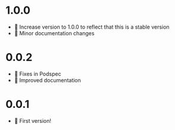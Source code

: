 # 1.0.0

- :rocket: Increase version to 1.0.0 to reflect that this is a stable version
- :memo: Minor documentation changes

# 0.0.2

- :bug: Fixes in Podspec
- :memo: Improved documentation

# 0.0.1

- :tada: First version!

